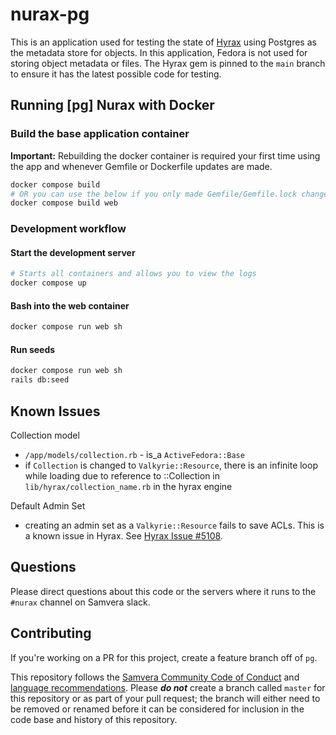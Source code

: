 # nurax-pg

This is an application used for testing the state of [Hyrax](https://github.com/samvera/hyrax)
using Postgres as the metadata store for objects.  In this application, Fedora is
not used for storing object metadata or files. The Hyrax gem is pinned to the
`main` branch to ensure it has the latest possible code for testing.

## Running [pg] Nurax with Docker
### Build the base application container
**Important:** Rebuilding the docker container is required your first time using the app and whenever Gemfile or Dockerfile updates are made.

``` bash
docker compose build
# OR you can use the below if you only made Gemfile/Gemfile.lock changes
docker compose build web
```

### Development workflow
#### Start the development server
``` bash
# Starts all containers and allows you to view the logs
docker compose up
```

#### Bash into the web container
``` bash
docker compose run web sh
```

#### Run seeds
``` bash
docker compose run web sh
rails db:seed
```

## Known Issues

Collection model
* `/app/models/collection.rb` - is_a `ActiveFedora::Base`
* if `Collection` is changed to `Valkyrie::Resource`, there is an infinite loop while loading due to reference to ::Collection in `lib/hyrax/collection_name.rb` in the hyrax engine

Default Admin Set
* creating an admin set as a `Valkyrie::Resource` fails to save ACLs.  This is a known issue in Hyrax.  See [Hyrax Issue #5108](https://github.com/samvera/hyrax/issues/5108).

## Questions

Please direct questions about this code or the servers where it runs to the `#nurax` channel on Samvera slack.

## Contributing

If you're working on a PR for this project, create a feature branch off of `pg`.

This repository follows the [Samvera Community Code of Conduct](https://samvera.atlassian.net/wiki/spaces/samvera/pages/405212316/Code+of+Conduct) and [language recommendations](https://github.com/samvera/maintenance/blob/master/templates/CONTRIBUTING.md#language).  Please ***do not*** create a branch called `master` for this repository or as part of your pull request; the branch will either need to be removed or renamed before it can be considered for inclusion in the code base and history of this repository.
